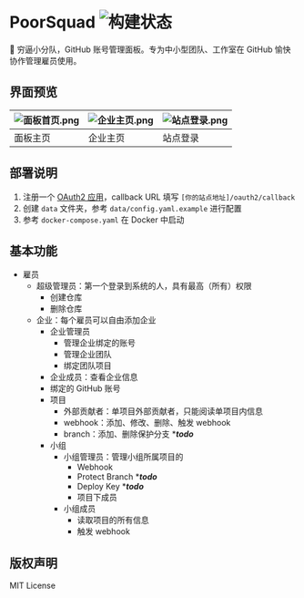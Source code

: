 # PoorSquad ![构建状态](https://github.com/naiba/poorsquad/workflows/Build%20Docker%20Image/badge.svg)

:call_me_hand: 穷逼小分队，GitHub 账号管理面板。专为中小型团队、工作室在 GitHub 愉快协作管理雇员使用。

## 界面预览

| ![面板首页.png](https://i.loli.net/2019/11/30/mnpwvNe3j7Es2WC.png) | ![企业主页.png](https://i.loli.net/2019/11/30/2tLDa618KTb4lEo.png) | ![站点登录.png](https://i.loli.net/2019/11/30/2OzkryKDcYXLGq9.png) |
| -------------------------------------------------------------- | -------------------------------------------------------------- | -------------------------------------------------------------- |
| 面板主页                                                           | 企业主页                                                           | 站点登录                                                           |

## 部署说明

1. 注册一个 [OAuth2 应用](https://github.com/settings/developers)，callback URL 填写 `[你的站点地址]/oauth2/callback`
2. 创建 `data` 文件夹，参考 `data/config.yaml.example` 进行配置
3. 参考 `docker-compose.yaml` 在 Docker 中启动

## 基本功能

- 雇员
  - 超级管理员：第一个登录到系统的人，具有最高（所有）权限
    - 创建仓库
    - 删除仓库
  - 企业：每个雇员可以自由添加企业
    - 企业管理员
      - 管理企业绑定的账号
      - 管理企业团队
      - 绑定团队项目
    - 企业成员：查看企业信息
    - 绑定的 GitHub 账号
    - 项目
      - 外部贡献者：单项目外部贡献者，只能阅读单项目内信息
      - webhook：添加、修改、删除、触发 webhook
      - branch：添加、删除保护分支 ****todo***
    - 小组
      - 小组管理员：管理小组所属项目的
        - Webhook
        - Protect Branch ****todo***
        - Deploy Key ****todo***
        - 项目下成员
      - 小组成员
        - 读取项目的所有信息
        - 触发 webhook

## 版权声明

MIT License
